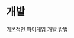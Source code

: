 개발   
=========================   
[기본적인 파이게임 개발 방법](https://www.youtube.com/watch?v=Ongc4EVqRjo&list=PLjcN1EyupaQnHM1I9SmiXfbT6aG4ezUvu&index=1)
